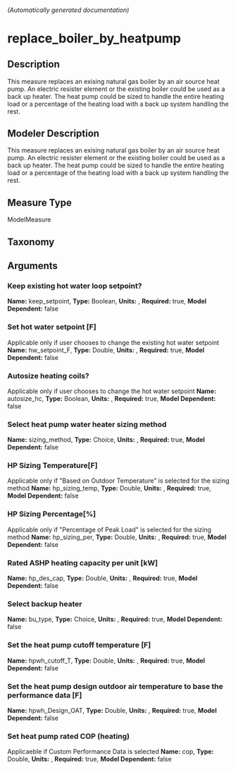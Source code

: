 

###### (Automatically generated documentation)

# replace_boiler_by_heatpump

## Description
This measure replaces an exising natural gas boiler by an air source heat pump. An electric resister element or the existing boiler could be used as a back up heater. The heat pump could be sized to handle the entire heating load or a percentage of the heating load with a back up system handling the rest. 

## Modeler Description
This measure replaces an exising natural gas boiler by an air source heat pump. An electric resister element or the existing boiler could be used as a back up heater. The heat pump could be sized to handle the entire heating load or a percentage of the heating load with a back up system handling the rest.

## Measure Type
ModelMeasure

## Taxonomy


## Arguments


### Keep existing hot water loop setpoint?

**Name:** keep_setpoint,
**Type:** Boolean,
**Units:** ,
**Required:** true,
**Model Dependent:** false

### Set hot water setpoint [F]
Applicable only if user chooses to change the existing hot water setpoint
**Name:** hw_setpoint_F,
**Type:** Double,
**Units:** ,
**Required:** true,
**Model Dependent:** false

### Autosize heating coils?
Applicable only if user chooses to change the hot water setpoint
**Name:** autosize_hc,
**Type:** Boolean,
**Units:** ,
**Required:** true,
**Model Dependent:** false

### Select heat pump water heater sizing method

**Name:** sizing_method,
**Type:** Choice,
**Units:** ,
**Required:** true,
**Model Dependent:** false

### HP Sizing Temperature[F]
Applicable only if "Based on Outdoor Temperature" is selected for the sizing method
**Name:** hp_sizing_temp,
**Type:** Double,
**Units:** ,
**Required:** true,
**Model Dependent:** false

### HP Sizing Percentage[%]
Applicable only if "Percentage of Peak Load" is selected for the sizing method
**Name:** hp_sizing_per,
**Type:** Double,
**Units:** ,
**Required:** true,
**Model Dependent:** false

### Rated ASHP heating capacity per unit [kW]

**Name:** hp_des_cap,
**Type:** Double,
**Units:** ,
**Required:** true,
**Model Dependent:** false

### Select backup heater

**Name:** bu_type,
**Type:** Choice,
**Units:** ,
**Required:** true,
**Model Dependent:** false

### Set the heat pump cutoff temperature [F]

**Name:** hpwh_cutoff_T,
**Type:** Double,
**Units:** ,
**Required:** true,
**Model Dependent:** false

### Set the heat pump design outdoor air temperature to base the performance data [F]

**Name:** hpwh_Design_OAT,
**Type:** Double,
**Units:** ,
**Required:** true,
**Model Dependent:** false

### Set heat pump rated COP (heating)
Applicaeble if Custom Performance Data is selected
**Name:** cop,
**Type:** Double,
**Units:** ,
**Required:** true,
**Model Dependent:** false




